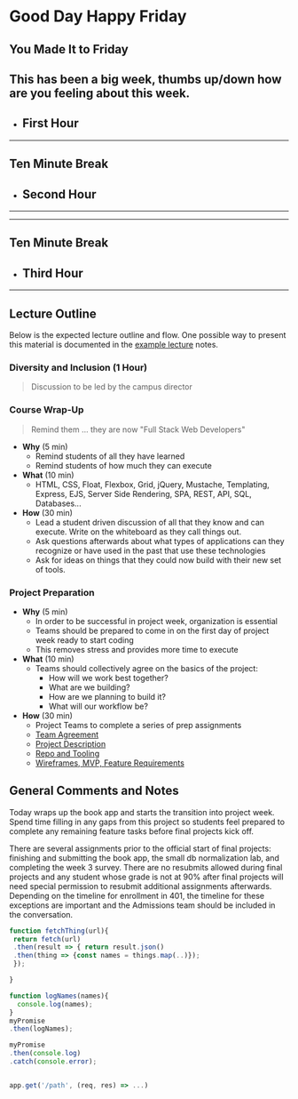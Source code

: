 # Good Day Happy Friday
**You Made It to Friday**
--- 

## This has been a big week, thumbs up/down how are you feeling about this week.



- ## First Hour


---
## Ten Minute Break
- ## Second Hour
---

---
## Ten Minute Break
- ## Third Hour
---
## Lecture Outline

Below is the expected lecture outline and flow. One possible way to present this material is documented in the [example lecture](../facilitator/LECTURE-EXAMPLE.md) notes.

### Diversity and Inclusion (1 Hour)

> Discussion to be led by the campus director

### Course Wrap-Up

> Remind them ... they are now "Full Stack Web Developers"

- **Why** (5 min)
  - Remind students of all they have learned
  - Remind students of how much they can execute
- **What** (10 min)
  - HTML, CSS, Float, Flexbox, Grid, jQuery, Mustache, Templating, Express, EJS, Server Side Rendering, SPA, REST, API, SQL, Databases...
- **How** (30 min)
  - Lead a student driven discussion of all that they know and can execute. Write on the whiteboard as they call things out.
  - Ask questions afterwards about what types of applications can they recognize or have used in the past that use these technologies
  - Ask for ideas on things that they could now build with their new set of tools.

### Project Preparation

- **Why** (5 min)
  - In order to be successful in project week, organization is essential
  - Teams should be prepared to come in on the first day of project week ready to start coding
  - This removes stress and provides more time to execute
- **What** (10 min)
  - Teams should collectively agree on the basics of the project:
    - How will we work best together?
    - What are we building?
    - How are we planning to build it?
    - What will our workflow be?
- **How** (30 min)
  - Project Teams to complete a series of prep assignments
  - [Team Agreement](https://codefellows.github.io/common_curriculum/projects/Project_Prep_1)
  - [Project Description](https://codefellows.github.io/common_curriculum/projects/Project_Prep_2)
  - [Repo and Tooling](https://codefellows.github.io/common_curriculum/projects/Project_Prep_3)
  - [Wireframes, MVP, Feature Requirements](https://codefellows.github.io/common_curriculum/projects/Project_Prep_4)

## General Comments and Notes

Today wraps up the book app and starts the transition into project week. Spend time filling in any gaps from this project so students feel prepared to complete any remaining feature tasks before final projects kick off.

There are several assignments prior to the official start of final projects: finishing and submitting the book app, the small db normalization lab, and completing the week 3 survey. There are no resubmits allowed during final projects and any student whose grade is not at 90% after final projects will need special permission to resubmit additional assignments afterwards. Depending on the timeline for enrollment in 401, the timeline for these exceptions are important and the Admissions team should be included in the conversation.








```js
function fetchThing(url){
 return fetch(url)
 .then(result => { return result.json()
 .then(thing => {const names = things.map(..)});
 });

}

function logNames(names){
  console.log(names);
}
myPromise
.then(logNames);

myPromise
.then(console.log)
.catch(console.error);


app.get('/path', (req, res) => ...)


```